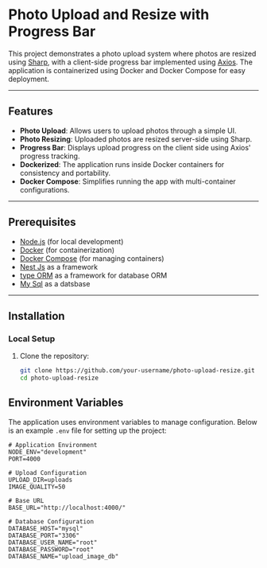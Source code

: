 

# Photo Upload and Resize with Progress Bar

This project demonstrates a photo upload system where photos are resized using [Sharp](https://sharp.pixelplumbing.com/), with a client-side progress bar implemented using [Axios](https://axios-http.com/). The application is containerized using Docker and Docker Compose for easy deployment.

---

## Features

- **Photo Upload**: Allows users to upload photos through a simple UI.
- **Photo Resizing**: Uploaded photos are resized server-side using Sharp.
- **Progress Bar**: Displays upload progress on the client side using Axios' progress tracking.
- **Dockerized**: The application runs inside Docker containers for consistency and portability.
- **Docker Compose**: Simplifies running the app with multi-container configurations.

---

## Prerequisites

- [Node.js](https://nodejs.org/) (for local development)
- [Docker](https://www.docker.com/) (for containerization)
- [Docker Compose](https://docs.docker.com/compose/) (for managing containers)
- [Nest Js](https://nestjs.com/) as a framework
- [type ORM](https://typeorm.io/data-source) as a framework for database ORM
- [My Sql](https://www.mysql.com/) as a datsbase
---

## Installation

### Local Setup

1. Clone the repository:
   ```bash
   git clone https://github.com/your-username/photo-upload-resize.git
   cd photo-upload-resize
## Environment Variables

The application uses environment variables to manage configuration. Below is an example `.env` file for setting up the project:

```plaintext
# Application Environment
NODE_ENV="development"
PORT=4000

# Upload Configuration
UPLOAD_DIR=uploads
IMAGE_QUALITY=50

# Base URL
BASE_URL="http://localhost:4000/"

# Database Configuration
DATABASE_HOST="mysql"
DATABASE_PORT="3306"
DATABASE_USER_NAME="root"
DATABASE_PASSWORD="root"
DATABASE_NAME="upload_image_db"
